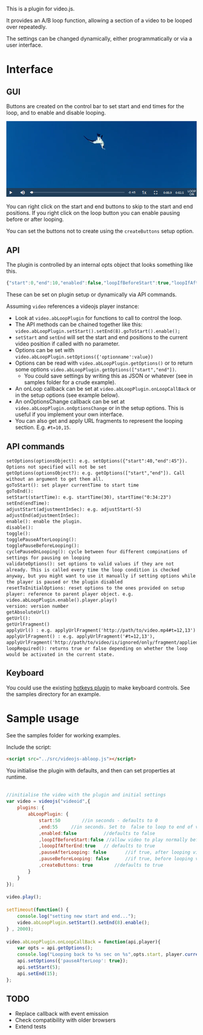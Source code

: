 This is a plugin for video.js.

It provides an A/B loop function, allowing a section of a video to be looped over repeatedly.

The settings can be changed dynamically, either programmatically or via a user interface.

Interface
=========

GUI
---

Buttons are created on the control bar to set start and end times for the loop, and to enable and disable looping.

![GUI screeshot](/images/interfaceScreenshot.png "GUI screeshot")

You can right click on the start and end buttons to skip to the start and end positions. If you right click on the loop
button you can enable pausing before or after looping.  



You can set the buttons not to create using the ```createButtons``` setup option.

API
---

The plugin is controlled by an internal opts object that looks something like this.

```javascript
{"start":0,"end":10,"enabled":false,"loopIfBeforeStart":true,"loopIfAfterEnd":true,"pauseBeforeLoop":false,"pauseAfterLoop":false}
```

These can be set on plugin setup or dynamically via API commands.

Assuming ```video``` references a videojs player instance:
* Look at ```video.abLoopPlugin``` for functions to call to control the loop.
* The API methods can be chained together like this: ```video.abLoopPlugin.setStart().setEnd(8).goToStart().enable();```
* ```setStart``` and ```setEnd``` will set the start and end positions to the current video position if called with no parameter.
* Options can be set  with ```video.abLoopPlugin.setOptions({'optionname':value})``` 
* Options can be read with ```video.abLoopPlugin.getOptions()``` or to return some options ```video.abLoopPlugin.getOptions(["start","end"])```.
  * You could save settings by writing this as JSON or whatever (see in samples folder for a crude example).
* An onLoop callback can be set at ```video.abLoopPlugin.onLoopCallBack``` or in the setup options (see example below).
* An onOptionsChange callback can be set at ```video.abLoopPlugin.onOptionsChange``` or in the setup options. This is useful if you implement your own interface.
* You can also get and apply URL fragments to represent the looping section. E.g. ```#t=10,15```. 

API commands
------------

```
setOptions(optionsObject): e.g. setOptions({"start":40,"end":45"}). Options not specified will not be set
getOptions(optionsObject?): e.g. getOptions(["start","end"]). Call without an argument to get them all.
goToStart(): set player currentTime to start time
goToEnd():
setStart(startTime): e.g. startTime(30), startTime("0:34:23")
setEnd(endTime):  
adjustStart(adjustmentInSec): e.g. adjustStart(-5)
adjustEnd(adjustmentInSec): 
enable(): enable the plugin.
disable(): 
toggle(): 
togglePauseAfterLooping(): 
togglePauseBeforeLooping(): 
cyclePauseOnLooping(): cycle between four different compinations of settings for pausing on looping
validateOptions(): set options to valid values if they are not already. This is called every time the loop condition is checked anyway, but you might want to use it manually if setting options while the player is paused or the plugin disabled
resetToInitialOptions: reset options to the ones provided on setup
player: reference to parent player object. e.g. video.abLoopPlugin.enable().player.play()
version: version number
getAbsoluteUrl()
getUrl():
getUrlFragment() 
applyUrl() : e.g. applyUrlFragment('http://path/to/video.mp4#t=12,13')
applyUrlFragment() : e.g. applyUrlFragment('#t=12,13'), applyUrlFragment('http://path/to/video/is/ignored/only/fragment/applied.mp4#t=12,13')
loopRequired(): returns true or false depending on whether the loop would be activated in the current state.
```

Keyboard
--------

You could use the existing [hotkeys plugin](https://github.com/ctd1500/videojs-hotkeys) to make keyboard controls. See the samples directory for an example.

Sample usage
============

See the samples folder for working examples. 

Include the script:

```html
<script src="../src/videojs-abloop.js"></script>
```

You initialise the plugin with defaults, and then can set properties at runtime.

```javascript

//initialise the video with the plugin and initial settings
var video = videojs("videoid",{
	plugins: {
		abLoopPlugin: {
			start:50    	//in seconds - defaults to 0
			,end:55    	//in seconds. Set to  false to loop to end of video. Defaults to false
			,enabled:false			//defaults to false
			,loopIfBeforeStart:false //allow video to play normally before the loop section? defaults to true
			,looopIfAfterEnd:true	// defaults to true
			,pauseAfterLooping: false     	//if true, after looping video will pause. Defaults to false
			,pauseBeforeLooping: false     	//if true, before looping video will pause. Defaults to false
			,createButtons: true		//defaults to true
		}
	}
});

video.play();

setTimeout(function() { 
	console.log("setting new start and end...");
	video.abLoopPlugin.setStart().setEnd(8).enable();
} , 2000);

video.abLoopPlugin.onLoopCallBack = function(api,player){
	var opts = api.getOptions();
	console.log("Looping back to %s sec on %s",opts.start, player.currentSrc() );
	api.setOptions({'pauseAfterLoop': true}); 
	api.setStart(5);
	api.setEnd(15);
};
```

TODO
----

* Replace callback with event emission
* Check compatibility with older browsers
* Extend tests
